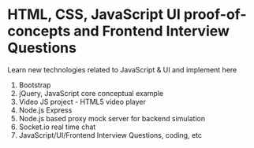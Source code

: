 # HTML, CSS, JavaScript UI proof-of-concepts and Frontend Interview Questions

Learn new technologies related to JavaScript & UI and implement here

1) Bootstrap
2) jQuery, JavaScript core conceptual example
3) Video JS project - HTML5 video player
4) Node.js Express
5) Node.js based proxy mock server for backend simulation
6) Socket.io real time chat
7) JavaScript/UI/Frontend Interview Questions, coding, etc
